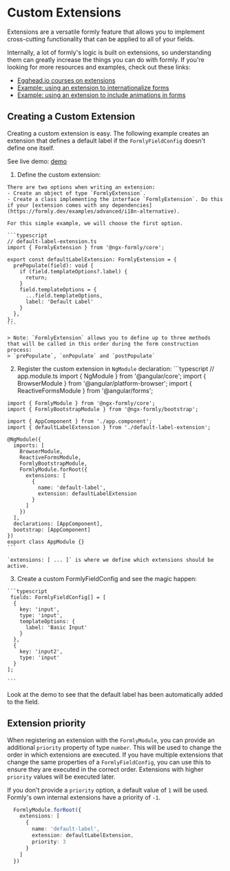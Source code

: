 # Custom Extensions

Extensions are a versatile formly feature that allows you to implement cross-cutting functionality that can be applied to all of your fields.

Internally, a lot of formly's logic is built on extensions, so understanding them can greatly increase the things you can do with formly. If you're looking for more resources and examples, check out these links:
- [Egghead.io courses on extensions](https://egghead.io/lessons/angular-implement-cross-cutting-functionality-with-angular-formly-extensions)
- [Example: using an extension to internationalize forms](https://formly.dev/examples/advanced/i18n-alternative)
- [Example: using an extension to include animations in forms](https://formly.dev/examples/other/hide-fields-with-animations)


## Creating a Custom Extension

Creating a custom extension is easy. The following example creates an extension that defines a default label if the `FormlyFieldConfig` doesn't define one itself.

See live demo: [demo](https://stackblitz.com/edit/ngx-formly-ui-bootstrap-slzm3p?file=src/app/app.component.ts)

  1. Define the custom extension:

    There are two options when writing an extension:
    - Create an object of type `FormlyExtension`.
    - Create a class implementing the interface `FormlyExtension`. Do this if your [extension comes with any dependencies](https://formly.dev/examples/advanced/i18n-alternative).
    
    For this simple example, we will choose the first option.

    ```typescript
    // default-label-extension.ts
    import { FormlyExtension } from '@ngx-formly/core';

    export const defaultLabelExtension: FormlyExtension = {
      prePopulate(field): void {
        if (field.templateOptions?.label) {
          return;
        }
        field.templateOptions = {
          ...field.templateOptions,
          label: 'Default Label'
        }
      },
    };
    ```

    > Note: `FormlyExtension` allows you to define up to three methods that will be called in this order during the form construction process:
    > `prePopulate`, `onPopulate` and `postPopulate`

  2. Register the custom extension in `NgModule` declaration:
    ```typescript
    // app.module.ts
    import { NgModule } from '@angular/core';
    import { BrowserModule } from '@angular/platform-browser';
    import { ReactiveFormsModule } from '@angular/forms';

    import { FormlyModule } from '@ngx-formly/core';
    import { FormlyBootstrapModule } from '@ngx-formly/bootstrap';

    import { AppComponent } from './app.component';
    import { defaultLabelExtension } from './default-label-extension';

    @NgModule({
      imports: [
        BrowserModule,
        ReactiveFormsModule,
        FormlyBootstrapModule,
        FormlyModule.forRoot({
          extensions: [
            {
              name: 'default-label',
              extension: defaultLabelExtension
            }
          ]
        })
      ],
      declarations: [AppComponent],
      bootstrap: [AppComponent]
    })
    export class AppModule {}
    ```

    `extensions: [ ... ]` is where we define which extensions should be active.

  3. Create a custom FormlyFieldConfig and see the magic happen:

    ```typescript
     fields: FormlyFieldConfig[] = [
      {
        key: 'input',
        type: 'input',
        templateOptions: {
          label: 'Basic Input'
        }
      },
      {
        key: 'input2',
        type: 'input'
      }
    ];

    ```

  Look at the demo to see that the default label has been automatically added to the field.

## Extension priority
When registering an extension with the `FormlyModule`, you can provide an additional `priority` property of type `number`.
This will be used to change the order in which extensions are executed. If you have multiple extensions that change the same properties of a `FormlyFieldConfig`, you can use this to ensure they are executed in the correct order. Extensions with higher `priority` values will be executed later.

If you don't provide a `priority` option, a default value of `1` will be used. <br/>
Formly's own internal extensions have a priority of `-1`.

```typescript
  FormlyModule.forRoot({
    extensions: [
      {
        name: 'default-label',
        extension: defaultLabelExtension,
        priority: 3
      }
    ]
  })
```

